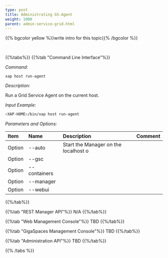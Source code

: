 ```yaml
---
type: post
title: Administrating GS-Agent 
weight: 1000
parent: admin-service-grid.html
---
```

 
  

{{% bgcolor yellow %}}write intro for this topic{{% /bgcolor %}}

<br>
 
 
{{%tabs%}}
{{%tab "Command Line Interface"%}}

*Command:*

`xap host run-agent`  

*Description:*
 
Run a Grid Service Agent on the current host.

*Input Example:*

```bash
<XAP-HOME>/bin/xap host run-agent
```

*Parameters and Options:*

| Item | Name | Description | Comment |
|:-----|:------|:------------|:--------|
|Option | --auto | Start the Manager on the localhost o||
|Option | --gsc  |  ||
|Option | --containers  |  ||
|Option | --manager  |  ||
|Option | --webui  |  ||
 
{{%/tab%}}

{{%tab "REST Manager API"%}}
N/A
{{%/tab%}}


{{%tab "Web Management Console"%}}
TBD
{{%/tab%}}


{{%tab "GigaSpaces Management Console"%}}
TBD
{{%/tab%}}


{{%tab "Administration API"%}}
TBD
{{%/tab%}}

{{% /tabs %}}

